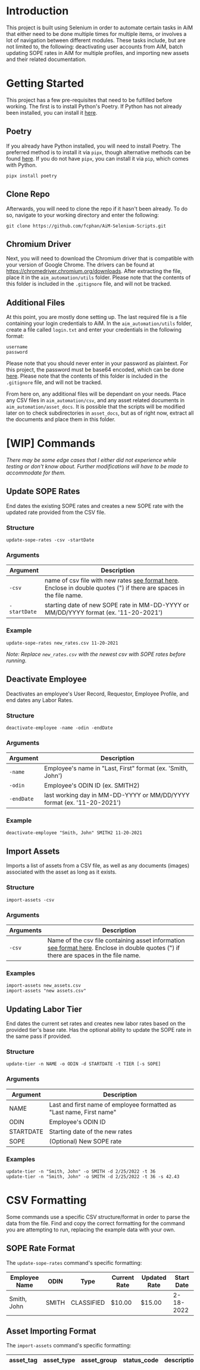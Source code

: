 # Introduction

This project is built using Selenium in order to automate certain tasks in AiM that either need to be done multiple times for multiple items, or involves a lot of navigation between different modules. These tasks include, but are not limited to, the following: deactivating user accounts from AiM, batch updating SOPE rates in AiM for multiple profiles, and importing new assets and their related documentation.

# Getting Started

This project has a few pre-requisites that need to be fulfilled before working. The first is to install Python's Poetry. If Python has not already been installed, you can install it [here](https://www.python.org/ "Official Python website").

## Poetry

If you already have Python installed, you will need to install Poetry. The preferred method is to install it via `pipx`, though alternative methods can be found [here](https://python-poetry.org/docs/#installation "Official Poetry Documentation - Installation Methods"). If you do not have `pipx`, you can install it via `pip`, which comes with Python.

```
pipx install poetry
```

## Clone Repo

Afterwards, you will need to clone the repo if it hasn't been already. To do so, navigate to your working directory and enter the following:

```
git clone https://github.com/fcphan/AiM-Selenium-Scripts.git
```

## Chromium Driver

Next, you will need to download the Chromium driver that is compatible with your version of Google Chrome. The drivers can be found at https://chromedriver.chromium.org/downloads. After extracting the file, place it in the `aim_automation/utils` folder. Please note that the contents of this folder is included in the `.gitignore` file, and will not be tracked.

## Additional Files

At this point, you are mostly done setting up. The last required file is a file containing your login credentials to AiM. In the `aim_automation/utils` folder, create a file called `login.txt` and enter your credentials in the following format:

```
username
password
```

Please note that you should never enter in your password as plaintext. For this project, the password must be base64 encoded, which can be done [here](https://www.base64encode.org/ "Base64 Encoding and Decoding"). Please note that the contents of this folder is included in the `.gitignore` file, and will not be tracked.

From here on, any additional files will be dependant on your needs. Place any CSV files in `aim_automation/csv`, and any asset related documents in `aim_automation/asset_docs`. It is possible that the scripts will be modified later on to check subdirectories in `asset_docs`, but as of right now, extract all the documents and place them in this folder.

# [WIP] Commands

_There may be some edge cases that I either did not experience while testing or don't know about. Further modifications will have to be made to accommodate for them._

## Update SOPE Rates

End dates the existing SOPE rates and creates a new SOPE rate with the updated rate provided from the CSV file.

### Structure

```
update-sope-rates -csv -startDate
```

### Arguments

| Argument     | Description                                                                                                                              |
| ------------ | ---------------------------------------------------------------------------------------------------------------------------------------- |
| `-csv`       | name of csv file with new rates [see format here](#sope-rate-format). Enclose in double quotes (") if there are spaces in the file name. |
| `-startDate` | starting date of new SOPE rate in MM-DD-YYYY or MM/DD/YYYY format (ex. '11-20-2021')                                                     |

### Example

```
update-sope-rates new_rates.csv 11-20-2021
```

_Note: Replace `new_rates.csv` with the newest csv with SOPE rates before running._

## Deactivate Employee

Deactivates an employee's User Record, Requestor, Employee Profile, and end dates any Labor Rates.

### Structure

```
deactivate-employee -name -odin -endDate
```

### Arguments

| Argument   | Description                                                            |
| ---------- | ---------------------------------------------------------------------- |
| `-name`    | Employee's name in "Last, First" format (ex. 'Smith, John')            |
| `-odin`    | Employee's ODIN ID (ex. SMITH2)                                        |
| `-endDate` | last working day in MM-DD-YYYY or MM/DD/YYYY format (ex. '11-20-2021') |

### Example

```
deactivate-employee "Smith, John" SMITH2 11-20-2021
```

## Import Assets

Imports a list of assets from a CSV file, as well as any documents (images) associated with the asset as long as it exists.

### Structure

```
import-assets -csv
```

### Arguments

| Arguments | Description                                                                                                                                                      |
| --------- | ---------------------------------------------------------------------------------------------------------------------------------------------------------------- |
| `-csv`    | Name of the csv file containing asset information [see format here](#asset-importing-format). Enclose in double quotes (") if there are spaces in the file name. |

### Examples

```
import-assets new_assets.csv
import-assets "new assets.csv"
```

## Updating Labor Tier

End dates the current set rates and creates new labor rates based on the provided tier's base rate. Has the optional ability to update the SOPE rate in the same pass if provided.

### Structure

```
update-tier -n NAME -o ODIN -d STARTDATE -t TIER [-s SOPE]
```

### Arguments

| Argument  | Description                                                          |
| --------- | -------------------------------------------------------------------- |
| NAME      | Last and first name of employee formatted as "Last name, First name" |
| ODIN      | Employee's ODIN ID                                                   |
| STARTDATE | Starting date of the new rates                                       |
| SOPE      | (Optional) New SOPE rate                                             |

### Examples

```
update-tier -n "Smith, John" -o SMITH -d 2/25/2022 -t 36
update-tier -n "Smith, John" -o SMITH -d 2/25/2022 -t 36 -s 42.43
```

# CSV Formatting

Some commands use a specific CSV structure/format in order to parse the data from the file. Find and copy the correct formatting for the command you are attempting to run, replacing the example data with your own.

## SOPE Rate Format

The `update-sope-rates` command's specific formatting:

| Employee Name | ODIN  | Type       | Current Rate | Updated Rate | Start Date |
| ------------- | ----- | ---------- | ------------ | ------------ | ---------- |
| Smith, John   | SMITH | CLASSIFIED | $10.00       | $15.00       | 2-18-2022  |

## Asset Importing Format

The `import-assets` command's specific formatting:

| asset_tag | asset_type | asset_group | status_code | description | region | facility | property | location | location_id | model | serial_number | extra_description | image_name |
| --------- | ---------- | ----------- | ----------- | ----------- | ------ | -------- | -------- | -------- | ----------- | ----- | ------------- | ----------------- | ---------- |
